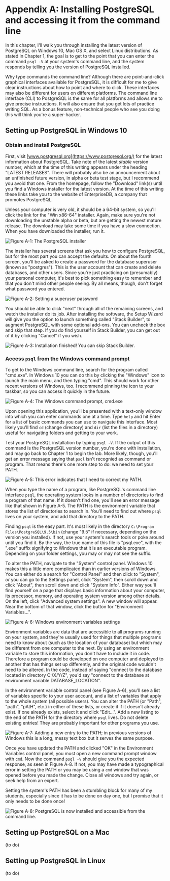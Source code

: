 # Appendix A: Installing PostgreSQL and accessing it from the command line

In this chapter, I'll walk you through installing the latest version of PostgreSQL on Windows 10, Mac OS X, and select Linux distributions.  As stated in Chapter 1, the goal is to get to the point that you can enter the command `psql -V` at your system's command line, and the system responds by telling you the version of PostgreSQL installed.

Why type commands the command line?  Although there are point-and-click graphical interfaces available for PostgreSQL, it is difficult for me to give clear instructions about how to point and where to click.  These interfaces may also be different for users on different platforms.  The command line interface (CLI) to PostgreSQL is the same for all platforms and allows me to give precise instructions.  It will also ensure that you get lots of practice writing SQL.  As a bonus feature, non-technical people who see you doing this will think you're a super-hacker.

## Setting up PostgreSQL in Windows 10

### Obtain and install PostgreSQL

First, visit [www.postgresql.org](https://www.postgresql.org/) for the latest information about PostgreSQL.  Take note of the latest *stable* version number, which at the time of this writing appears under the heading "LATEST RELEASES".  There will probably also be an announcement about an unfinished future version, in alpha or beta test stage, but I recommend you avoid that one.  From the homepage, follow the "Download" link(s) until you find a Windows installer for the latest version.  At the time of this writing these links take you to the website of EnterpriseDB, a company that promotes PostgreSQL.

Unless your computer is very old, it should be a 64-bit system, so you'll click the link for the "Win x86-64" installer.  Again, make sure you're not downloading the unstable alpha or beta, but are getting the newest mature release.  The download may take some time if you have a slow connection.  When you have downloaded the installer, run it.

![Figure A-1: The PostgreSQL installer](/images/A-1installer.png)

The installer has several screens that ask you how to configure PostgreSQL, but for the most part you can accept the defaults. On about the fourth screen, you'll be asked to create a password for the database superuser (known as "postgres").  This is the user account that can create and delete databases, and other users.  Since you're just practicing on (presumably) your personal computer, it's best to pick something easy to remember and that you don't mind other people seeing.  By all means, though, don't forget what password you entered.

![Figure A-2: Setting a superuser password](/images/A-2password.png)

You should be able to click "next" through all of the remaining screens, and watch the installer do its job.  After installing the software, the Setup Wizard will give you the option to launch something called "Stack Builder", to augment PostgreSQL with some optional add-ons.  You can uncheck the box and skip that step.  If you do find yourself in Stack Builder, you can get out of it by clicking "Cancel" if you wish.

![Figure A-3: Installation finished! You can skip Stack Builder.](/images/A-3stackbuilder.png)

### Access `psql` from the Windows command prompt

To get to the Windows command line, search for the program called "cmd.exe".  In Windows 10 you can do this by clicking the "Windows" icon to launch the main menu, and then typing "cmd".  This should work for other recent versions of Windows, too.  I recommend pinning the icon to your taskbar, so you can access it quickly in the future.

![Figure A-4: The Windows command prompt, cmd.exe](/images/A-4cmd.png)

Upon opening this application, you'll be presented with a text-only window into which you can enter commands one at a time.  Type `help` and hit Enter for a list of basic commands you can use to navigate this interface.  Most likely you'll find `cd` (change directory) and `dir` (list the files in a directory) useful for navigating folders and getting to your work.

Test your PostgreSQL installation by typing `psql -V`.  If the output of this command is the PostgreSQL version number, you're done with installation, and may go back to Chapter 1 to begin the lab.  More likely, though, you'll get an error message saying that `psql` isn't recognied as command or program.  That means there's one more step to do: we need to set your PATH.

![Figure A-5: This error indicates that I need to correct my PATH.](/images/A-5notfound.png)

When you type the name of a program, like PostgreSQL's command line interface `psql`, the operating system looks in a number of directories to find a program of that name.  If it doesn't find one, you'll see an error message like that shown in Figure A-5.  The PATH is the environment variable that stores the list of directories to search in.  You'll need to find out where `psql` lives on your system, and add that directory to the PATH.

Finding `psql` is the easy part.  It's most likely in the directory `C:\Program Files\PostgreSQL\9.5\bin` (change "9.5" if necessary, depending on the version you installed).  If not, use your system's search tools or poke around until you find it.  By the way, the true name of this file is "psql.exe", with the ".exe" suffix signifying to Windows that it is an executable program.  Depending on your folder settings, you may or may not see the suffix.

To alter the PATH, navigate to the "System" control panel.  Windows 10 makes this a little more complicated than in earlier versions of Windows.  You can either do a search for "Control Panel" and then click to "System", *or* you can go to the Settings panel, click "System", then scroll down and click "About", then scroll down and click "System Info".  Either way you'll find yourself on a page that displays basic information about your computer, its processor, memory, and operating system version among other details.  On the left, click "Advanced system settings".  A new window will appear.  Near the bottom of that window, click the button for "Environment Variables...".

![Figure A-6: Windows environment variables settings](/images/A-6winenvvars.png)

Environment variables are data that are accessible to all programs running on your system, and they're usually used for things that multiple programs need to know about (such as the location of your database) but which may be different from one computer to the next.  By using an environment variable to store this information, you don't have to include it in code.  Therefore a program could be developed on one computer and deployed to another that has things set up differently, and the original code wouldn't need to be altered.  In the code, instead of saying "connect to the database located in directory C:/X/Y/Z", you'd say "connect to the database at environment variable DATABASE_LOCATION".

In the environment variable control panel (see Figure A-6), you'll see a list of variables specific to your user account, and a list of variables that apply to the whole system (all possible users).  You can alter the PATH (or "Path", "path", "pAtH", etc.) in either of these lists, or create it if it doesn't already exist.  If one already exists, select it and click "Edit...".  Add a new listing to the end of the PATH for the directory where `psql` lives.  Do not delete existing entries!  They are probably important for other programs you use.

![Figure A-7: Adding a new entry to the PATH; in previous versions of Windows this is a long, messy text box but it serves the same purpose.](/images/A-7winpath.png)

Once you have updated the PATH and clicked "OK" in the Environment Variables control panel, you must open a new command prompt window with `cmd`.  Now the command `psql -V` should give you the expected response, as seen in Figure A-8.  If not, you may have made a typographical error in setting the PATH or you may be using a `cmd` window that was opened before you made the change.  Close all windows and try again, or seek help from an expert.

Setting the system's PATH has been a stumbling block for many of my students, especially since it has to be done on day one, but I promise that it only needs to be done once!

![Figure A-8: PostgreSQL is now installed and accessible from the command line.](/images/A-8working.png)

## Setting up PostgreSQL on a Mac

(to do)

## Setting up PostgreSQL in Linux

(to do)